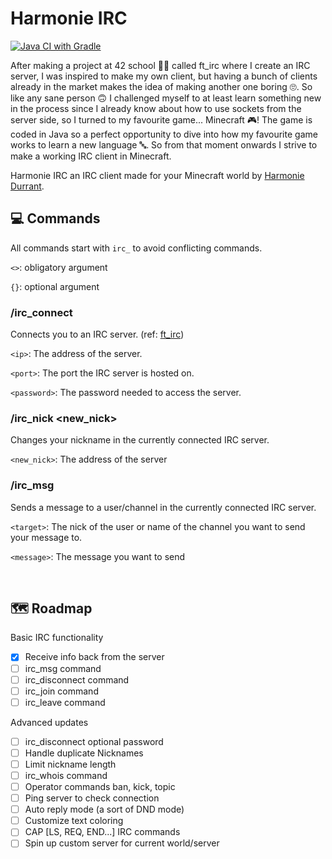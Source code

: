 # Harmonie IRC

[![Java CI with Gradle](https://github.com/harmonie-durrant/harmonie-irc/actions/workflows/gradle.yml/badge.svg)](https://github.com/harmonie-durrant/harmonie-irc/actions/workflows/gradle.yml)

After making a project at 42 school 👩‍🎓 called ft_irc where I create an IRC server, I was inspired to make my own client, but having a bunch of clients already in the market makes the idea of making another one boring 🙄.
So like any sane person 🙃 I challenged myself to at least learn something new in the process since I already know about how to use sockets from the server side, so I turned to my favourite game... Minecraft 🎮!
The game is coded in Java so a perfect opportunity to dive into how my favourite game works to learn a new language 🔤.
So from that moment onwards I strive to make a working IRC client in Minecraft.

Harmonie IRC an IRC client made for your Minecraft world by [Harmonie Durrant](https://github.com/harmonie-durrant).

## 💻 Commands

All commands start with `irc_` to avoid conflicting commands.

`<>`: obligatory argument

`{}`: optional argument

### /irc_connect <ip> <port> <password>

Connects you to an IRC server. (ref: [ft_irc](https://github.com/harmonie-durrant/ft_irc))

`<ip>`: The address of the server.

`<port>`: The port the IRC server is hosted on.

`<password>`: The password needed to access the server.

### /irc_nick <new_nick>

Changes your nickname in the currently connected IRC server.

`<new_nick>`: The address of the server

### /irc_msg <target> <message>

Sends a message to a user/channel in the currently connected IRC server.

`<target>`: The nick of the user or name of the channel you want to send your message to.

`<message>`: The message you want to send

<br>

## 🗺️ Roadmap

Basic IRC functionality
- [x] Receive info back from the server
- [ ] irc_msg command
- [ ] irc_disconnect command
- [ ] irc_join command
- [ ] irc_leave command

Advanced updates
- [ ] irc_disconnect optional password
- [ ] Handle duplicate Nicknames
- [ ] Limit nickname length
- [ ] irc_whois command
- [ ] Operator commands ban, kick, topic
- [ ] Ping server to check connection
- [ ] Auto reply mode (a sort of DND mode)
- [ ] Customize text coloring
- [ ] CAP [LS, REQ, END...] IRC commands
- [ ] Spin up custom server for current world/server
